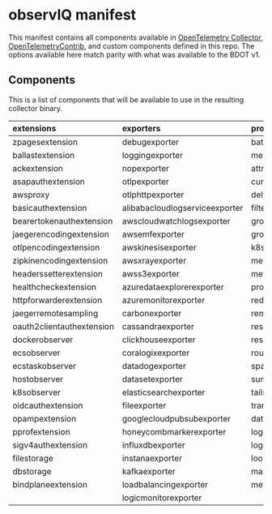 # observIQ manifest

This manifest contains all components available in [OpenTelemetry Collector](https://github.com/open-telemetry/opentelemetry-collector/tree/v0.105.0), [OpenTelemetryContrib](https://github.com/open-telemetry/opentelemetry-collector-contrib), and custom components defined in this repo. The options available here match parity with what was available to the BDOT v1.

## Components

This is a list of components that will be available to use in the resulting collector binary.

| extensions                | exporters                      | processors                    | receivers                      | connectors            |
| :------------------------ | :----------------------------- | :---------------------------- | :----------------------------- | :-------------------- |
| zpagesextension           | debugexporter                  | batchprocessor                | nopreceiver                    | forwardconnector      |
| ballastextension          | loggingexporter                | memorylimiterprocessor        | otlpreceiver                   | countconnector        |
| ackextension              | nopexporter                    | attributesprocessor           | activedirectorydsreceiver      | datadogconnector      |
| asapauthextension         | otlpexporter                   | cumulativetodeltaprocessor    | aerospikereceiver              | exceptionsconnector   |
| awsproxy                  | otlphttpexporter               | deltatorateprocessor          | apachereceiver                 | grafanacloudconnector |
| basicauthextension        | alibabacloudlogserviceexporter | filterprocessor               | apachesparkreceiver            | roundrobinconnector   |
| bearertokenauthextension  | awscloudwatchlogsexporter      | groupbyattrsprocessor         | awscloudwatchreceiver          | routingconnector      |
| jaegerencodingextension   | awsemfexporter                 | groupbytraceprocessor         | awscontainerinsightreceiver    | servicegraphconnector |
| otlpencodingextension     | awskinesisexporter             | k8sattributesprocessor        | awsecscontainermetricsreceiver | spanmetricsconnector  |
| zipkinencodingextension   | awsxrayexporter                | metricsgenerationprocessor    | awsfirehosereceiver            |                       |
| headerssetterextension    | awss3exporter                  | metricstransformprocessor     | awsxrayreceiver                |                       |
| healthcheckextension      | azuredataexplorerexporter      | probabilisticsamplerprocessor | azureblobreceiver              |                       |
| httpforwarderextension    | azuremonitorexporter           | redactionprocessor            | azureeventhubreceiver          |                       |
| jaegerremotesampling      | carbonexporter                 | remotetapprocessor            | azuremonitorreceiver           |                       |
| oauth2clientauthextension | cassandraexporter              | resourcedetectionprocessor    | bigipreceiver                  |                       |
| dockerobserver            | clickhouseexporter             | resourceprocessor             | carbonreceiver                 |                       |
| ecsobserver               | coralogixexporter              | routingprocessor              | chronyreceiver                 |                       |
| ecstaskobserver           | datadogexporter                | spanprocessor                 | cloudflarereceiver             |                       |
| hostobserver              | datasetexporter                | sumologicprocessor            | cloudfoundryreceiver           |                       |
| k8sobserver               | elasticsearchexporter          | tailsamplingprocessor         | collectdreceiver               |                       |
| oidcauthextension         | fileexporter                   | transformprocessor            | couchdbreceiver                |                       |
| opampextension            | googlecloudpubsubexporter      | datapointcountprocessor       | datadogreceiver                |                       |
| pprofextension            | honeycombmarkerexporter        | logcountprocessor             | dockerstatsreceiver            |                       |
| sigv4authextension        | influxdbexporter               | logdeduplicationprocessor     | elasticsearchreceiver          |                       |
| filestorage               | instanaexporter                | lookupprocessor               | expvarreceiver                 |                       |
| dbstorage                 | kafkaexporter                  | maskprocessor                 | filelogreceiver                |                       |
| bindplaneextension        | loadbalancingexporter          | metricextractprocessor        | filestatsreceiver              |                       |
|                           | logicmonitorexporter           |
